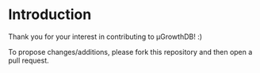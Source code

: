 # Introduction

Thank you for your interest in contributing to μGrowthDB! :)

To propose changes/additions, please fork this repository and then open a pull request.
